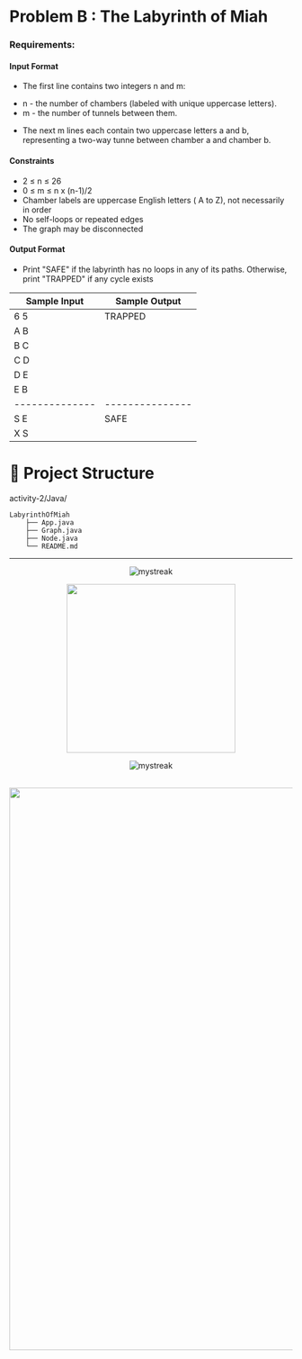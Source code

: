 # Problem B : The Labyrinth of Miah

### Requirements:

#### Input Format
* The first line contains two integers n and m:
 - n - the number of chambers (labeled with unique uppercase letters).
 - m - the number of tunnels between them.
* The next m lines each contain two uppercase letters a and b, representing a two-way tunne between chamber a and chamber b.

#### Constraints
* 2 ≤ n ≤ 26
* 0 ≤ m ≤ n x (n-1)/2
* Chamber labels are uppercase English letters ( A to Z), not necessarily in order
* No self-loops or repeated edges
* The graph may be disconnected

#### Output Format
* Print "SAFE" if the labyrinth has no loops in any of its paths. Otherwise, print "TRAPPED" if any cycle exists

| Sample Input | Sample Output |
|--------------|---------------|
| 6 5          | TRAPPED       |
| A B          |               |
| B C          |               |
| C D          |               |
| D E          |               |
| E B          |               |
|--------------|---------------|
| S E          | SAFE          |
| X S          |               |

# 📁 Project Structure 

activity-2/Java/
```
LabyrinthOfMiah
    ├── App.java
    ├── Graph.java
    ├── Node.java
    └── README.md
```

<!-- End point line insert Thanks for visiting enjoy your day, feel free to modify this  -->
---
<p align="center">
<img src="https://readme-typing-svg.demolab.com/?lines=Thanks+For+Visiting+Enjoy+Your+Day+~!;" alt="mystreak"/>
</p>

<!-- Genshin Impact -->
<div align="center">
<img src="https://media.giphy.com/media/BqjYZq0yMVRYvyCfgL/giphy.gif?cid=ecf05e476fpqi63k6pmpvgbhklal1pw4ewurwhz1gezg1ag0&ep=v1_stickers_search&rid=giphy.gif&ct=s" width="300">
</div>

<!-- End point line insert Comeback again next time, feel free to modify this  -->
<p align="center">
<img src="https://readme-typing-svg.demolab.com/?lines=💎💎Come+Back+Again+next+time💎💎" alt="mystreak"/>
</p>

</p>
    
<br>
<!-- End point insert background effect line of sight color red -->
<img src="https://user-images.githubusercontent.com/74038190/212284100-561aa473-3905-4a80-b561-0d28506553ee.gif" width="1000">
